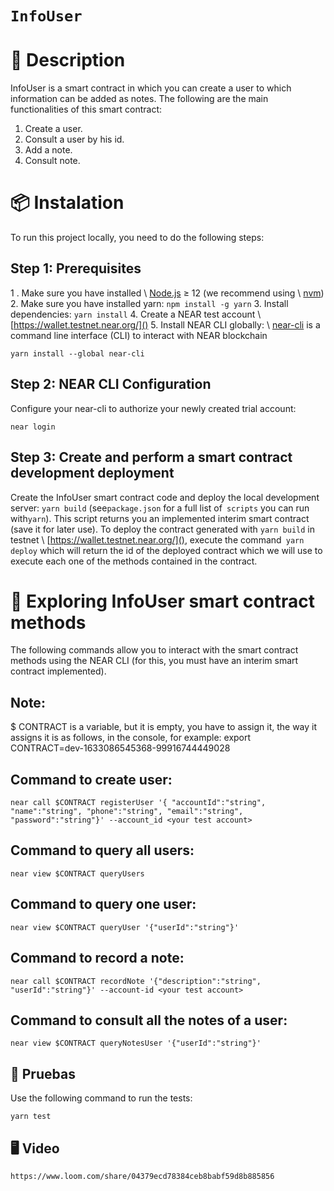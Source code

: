 # `InfoUser`

📄 Description
==================

InfoUser is a smart contract in which you can create a user to which information can be added as notes. The following are the main functionalities of this smart contract:

1. Create a user.
2. Consult a user by his id.
3. Add a note.
4. Consult note.

📦 Instalation
================

To run this project locally, you need to do the following steps:

Step 1: Prerequisites
---- 

1 . Make sure you have installed \ [Node.js]() ≥ 12 (we recommend using \ [nvm]())
2. Make sure you have installed yarn: `npm install -g yarn`
3. Install dependencies: `yarn install`
4. Create a NEAR test account \ [https://wallet.testnet.near.org/]()
5. Install NEAR CLI globally: \ [near-cli]() is a command line interface (CLI) to interact with NEAR blockchain

	yarn install --global near-cli

Step 2: NEAR CLI Configuration
---- 

Configure your near-cli to authorize your newly created trial account:

	near login

Step 3: Create and perform a smart contract development deployment
---- 

Create the InfoUser smart contract code and deploy the local development server: `yarn build` (see`package.json` for a full list of` scripts` you can run with`yarn`). This script returns you an implemented interim smart contract (save it for later use). To deploy the contract generated with `yarn build` in testnet \ [https://wallet.testnet.near.org/](), execute the command` yarn deploy` which will return the id of the deployed contract which we will use to execute each one of the methods contained in the contract.

📑 Exploring InfoUser smart contract methods
==================

The following commands allow you to interact with the smart contract methods using the NEAR CLI (for this, you must have an interim smart contract implemented).

Note: 
---- 
$ CONTRACT is a variable, but it is empty, you have to assign it, the way it assigns it is as follows, in the console, for example:
	export CONTRACT=dev-1633086545368-99916744449028

Command to create user: 
---- 
	near call $CONTRACT registerUser '{ "accountId":"string", "name":"string", "phone":"string", "email":"string", "password":"string"}' --account_id <your test account>

Command to query all users:
---- 
	near view $CONTRACT queryUsers

Command to query one user:
---- 
	near view $CONTRACT queryUser '{"userId":"string"}' 


Command to record a note:
---- 
	near call $CONTRACT recordNote '{"description":"string", "userId":"string"}' --account-id <your test account>

Command to consult all the notes of a user:
---- 
	near view $CONTRACT queryNotesUser '{"userId":"string"}'

🤖 Pruebas
---- 
Use the following command to run the tests:

	yarn test

🖥️ Video
---- 
	https://www.loom.com/share/04379ecd78384ceb8babf59d8b885856


